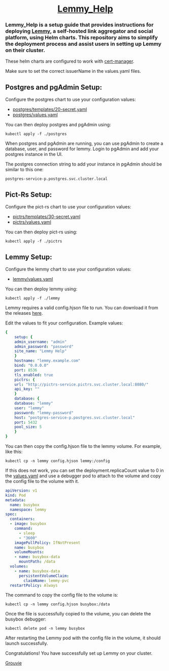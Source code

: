 <h1 align="center"><a href="https://lemmy.help/">Lemmy_Help</a></h1>

<h3>Lemmy_Help is a setup guide that provides instructions for deploying <a href="https://github.com/LemmyNet/lemmy">Lemmy</a>, a self-hosted link aggregator and social platform, using Helm charts. This repository aims to simplify the deployment process and assist users in setting up Lemmy on their cluster.</h3>
<p>These helm charts are configured to work with <a href="https://cert-manager.io/">cert-manager</a>.</p>
<p>Make sure to set the correct issuerName in the values.yaml files.</p>
<h2>Postgres and pgAdmin Setup:</h2>
<p>Configure the postgres chart to use your configuration values:</p>
<ul>
  <li><a href="/postgres/templates/20-secret.yaml">postgres/templates/20-secret.yaml</a></li>
  <li><a href="/postgres/values.yaml">postgres/values.yaml</a></li>
</ul>
<p>You can then deploy postgres and pgAdmin using:</p>

<code>kubectl apply -f ./postgres</code>
<p>When postgres and pgAdmin are running, you can use pgAdmin to create a database, user, and password for lemmy. Login to pgAdmin and add your postgres instance in the UI.</p>
<p>The postgres connection string to add your instance in pgAdmin should be similar to this one:</p>
<code>postgres-service-p.postgres.svc.cluster.local</code>
<h2>Pict-Rs Setup:</h2>
<p>Configure the pict-rs chart to use your configuration values:</p>
<ul>
  <li><a href="/pictrs/templates/30-secret.yaml">pictrs/templates/30-secret.yaml</a></li>
  <li><a href="/pictrs/values.yaml">pictrs/values.yaml</a></li>
</ul>
<p>You can then deploy pict-rs using:</p>

<code>kubectl apply -f ./pictrs</code>
<h2>Lemmy Setup:</h2>
<p>Configure the lemmy chart to use your configuration values:</p>
<ul>
  <li><a href="/lemmy/values.yaml">lemmy/values.yaml</a></li>
</ul>
<p>You can then deploy lemmy using:</p>

<code>kubectl apply -f ./lemmy</code>
<p>Lemmy requires a valid config.hjson file to run. You can download it from the releases <a href="https://github.com/LemmyNet/lemmy/releases">here</a>.</p>
<p>Edit the values to fit your configuration. Example values:</p>

```yaml
{
    setup: {
    admin_username: "admin"
    admin_password: "password"
    site_name: "Lemmy Help"
    }
    hostname: "lemmy.example.com"
    bind: "0.0.0.0"
    port: 8536
    tls_enabled: true
    pictrs: {
    url: "http://pictrs-service.pictrs.svc.cluster.local:8080/"
    api_key: ""
    }
    database: {
    database: "lemmy"
    user: "lemmy"
    password: "lemmy-password"
    host: "postgres-service-p.postgres.svc.cluster.local"
    port: 5432
    pool_size: 5
    }
}
```
<p>You can then copy the config.hjson file to the lemmy volume. For example, like this:</p>

<code>kubectl cp -n lemmy config.hjson lemmy:/config</code>
<p>If this does not work, you can set the deployment.replicaCount value to 0 in the <a href="/lemmy/values.yaml">values.yaml</a> and use a debugger pod to attach to the volume and copy the config file to the volume with it.</p>

```yaml
apiVersion: v1
kind: Pod
metadata:
  name: busybox
  namespace: lemmy
spec:
  containers:
  - image: busybox
    command:
      - sleep
      - "3600"
    imagePullPolicy: IfNotPresent
    name: busybox
    volumeMounts:
    - name: busybox-data
      mountPath: /data
  volumes:
    - name: busybox-data
      persistentVolumeClaim:
        claimName: lemmy-pvc
  restartPolicy: Always
```
<p>The command to copy the config file to the volume is:</p>

<pre><code>kubectl cp -n lemmy config.hjson busybox:/data</code></pre>

<p>Once the file is successfully copied to the volume, you can delete the busybox debugger:</p>

<pre><code>kubectl delete pod -n lemmy busybox</code></pre>

<p>After restarting the Lemmy pod with the config file in the volume, it should launch successfully.</p>

<p>Congratulations! You have successfully set up Lemmy on your cluster.</p>

[Grouvie](https://github.com/grouvie/)